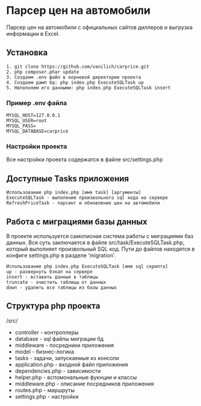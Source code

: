 # Парсер цен на автомобили

Парсер цен на автомобили с официальных сайтов диллеров и выгрузка информации в Excel.

## Установка

```
1. git clone https://github.com/vanilich/carprice.git
2. php composer.phar update
3. Создаем .env файл в корневой директории проекта
4. Создаем дамп бд: php index.php ExecuteSQLTask up
5. Нвполняем его данными: php index.php ExecuteSQLTask insert
```

### Пример .env файла

```
MYSQL_HOST=127.0.0.1
MYSQL_USER=root
MYSQL_PASS=
MYSQL_DATABASE=carprice
```

### Настройки проекта

Все настройки проекта содержатся в файле src/settings.php


## Доступные Tasks приложения

```
Использование php index.php [имя task] [аргументы]
ExecuteSQLTask - выполение произвольного sql кода на сервере
RefreshPriceTask - парсинг и обновление цен на автомобили
```

## Работа с миграциями базы данных

В проекте используется самописная система работы с миграциями баз данных. 
Вся суть заключается в файле src/task/ExecuteSQLTask.php, который выполняет произвольный SQL код. Пути до файлов находятся в конфиге settings.php в разделе 'migration'.

```
Использование php index.php ExecuteSQLTask [имя sql скрипта]
up - развернуть бэкап на сервере
insert - вставить данные в таблицы
truncate - очистить таблицы от данных
down - удалить все таблицы из базы данных
```

## Структура php проекта

/src/

* controller - контроллеры
* database - sql файлы миграции бд
* middleware - посредники приложения
* model - бизнес-логика
* tasks - задачи, запускаемые из консоли
* application.php - входной файл приложения
* dependencies.php - зависимости
* helper.php - вспомональные фукнции и классы
* middleware.php - описание посредников приложения
* routes.php - маршруты
* settings.php - настройки
